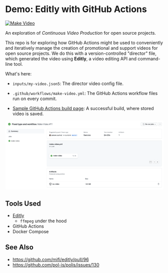 # Demo: Editly with GitHub Actions

[![Make Video](https://github.com/patcon/editly-videos/workflows/Make%20Video/badge.svg)](https://github.com/patcon/editly-videos/actions?query=workflow%3A%22Make+Video%22)

An exploration of _Continuous Video Production_ for open source projects.

This repo is for exploring how GitHub Actions might be used to conveniently and iteratively manage the creation of promotional and support videos for open source projects.
We do this with a version-controlled "director" file, which generated the video using **Editly**, a video editing API and command-line tool.

What's here:
- `inputs/my-video.json5`: The director video config file.
- `.github/workflows/make-video.yml`: The GitHub Actions workflow files run on every commit.
- [Sample GitHub Actions build page][build-page]: A successful build, where stored video is saved.

   [build-page]: https://github.com/patcon/editly-videos/actions/runs/407859315
   
![screenshot of build page with artifact](docs/build-page.png)

## Tools Used

- [Editly](https://github.com/mifi/editly)
  - `ffmpeg` under the hood
- GitHub Actions
- Docker Compose

## See Also

- https://github.com/mifi/editly/pull/96
- https://github.com/pol-is/polis/issues/130
